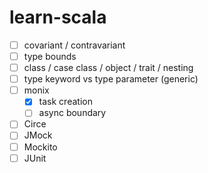 # learn-scala
- [ ] covariant / contravariant
- [ ] type bounds
- [ ] class / case class / object / trait / nesting
- [ ] type keyword vs type parameter (generic)
- [ ] monix
  - [x] task creation
  - [ ] async boundary
- [ ] Circe
- [ ] JMock
- [ ] Mockito
- [ ] JUnit
